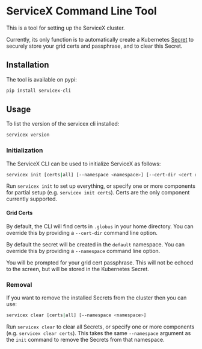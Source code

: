# ServiceX Command Line Tool
This is a tool for setting up the ServiceX cluster. 

Currently, its only function is to automatically create a
Kubernetes [Secret](https://kubernetes.io/docs/concepts/configuration/secret/) 
to securely store your grid certs and passphrase, and to clear this Secret.

## Installation
The tool is available on pypi:
```bash
pip install servicex-cli
```

## Usage
To list the version of the servicex cli installed:
```bash
servicex version
```

### Initialization

The ServiceX CLI can be used to initialize ServiceX as follows:

```bash
servicex init [certs|all] [--namespace <namespace>] [--cert-dir <cert dir>]
```

Run `servicex init` to set up everything, or specify one or more components 
for partial setup (e.g. `servicex init certs`).
Certs are the only component currently supported.

#### Grid Certs

By default, the CLI will find certs in `.globus` in your home directory. You can 
override this by providing a `--cert-dir` command line option.

By default the secret will be created in the `default` namespace. You can
override this by providing a `--namespace` command line option.

You will be prompted for your grid cert passphrase. This 
will not be echoed to the screen, but will be stored in the Kubernetes Secret.

### Removal

If you want to remove the installed Secrets from the cluster then
you can use:

```bash
servicex clear [certs|all] [--namespace <namespace>]
```

Run `servicex clear` to clear all Secrets, or specify one or more components 
(e.g. `servicex clear certs`).
This takes the same `--namespace` argument as the `init` command to remove the 
Secrets from that namespace.

